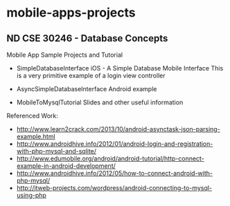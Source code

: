mobile-apps-projects
====================

ND CSE 30246 - Database Concepts
--------------------------------

Mobile App Sample Projects and Tutorial

* SimpleDatabaseInterface 
  iOS - A Simple Database Mobile Interface
  This is a very primitive example of a login view controller

* AsyncSimpleDatabaseInterface
  Android example
 
* MobileToMysqlTutorial 
  Slides and other useful information

Referenced Work:
- http://www.learn2crack.com/2013/10/android-asynctask-json-parsing-example.html
- http://www.androidhive.info/2012/01/android-login-and-registration-with-php-mysql-and-sqlite/
- http://www.edumobile.org/android/android-tutorial/http-connect-example-in-android-development/
- http://www.androidhive.info/2012/05/how-to-connect-android-with-php-mysql/
- http://itweb-projects.com/wordpress/android-connecting-to-mysql-using-php

